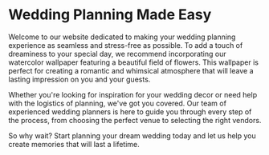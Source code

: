 <!--font:Poppins-->

# Wedding Planning Made Easy

Welcome to our website dedicated to making your wedding planning experience as seamless and stress-free as possible. To add a touch of dreaminess to your special day, we recommend incorporating our watercolor wallpaper featuring a beautiful field of flowers. This wallpaper is perfect for creating a romantic and whimsical atmosphere that will leave a lasting impression on you and your guests.

Whether you're looking for inspiration for your wedding decor or need help with the logistics of planning, we've got you covered. Our team of experienced wedding planners is here to guide you through every step of the process, from choosing the perfect venue to selecting the right vendors.

So why wait? Start planning your dream wedding today and let us help you create memories that will last a lifetime.

<!--

Write me markdown content of website with wallpaper:

"A dreamy watercolor painting of a field of flowers for a wedding or event planning website"

The header of the page should not be copy of the text but rather a real content of the website which is using this wallpaper.


---


# Wedding Planning Made Easy

Welcome to our website dedicated to making your wedding planning experience as seamless and stress-free as possible. To add a touch of dreaminess to your special day, we recommend incorporating our watercolor wallpaper featuring a beautiful field of flowers. This wallpaper is perfect for creating a romantic and whimsical atmosphere that will leave a lasting impression on you and your guests.

Whether you're looking for inspiration for your wedding decor or need help with the logistics of planning, we've got you covered. Our team of experienced wedding planners is here to guide you through every step of the process, from choosing the perfect venue to selecting the right vendors.

So why wait? Start planning your dream wedding today and let us help you create memories that will last a lifetime.


---


Write me a Google font which is best fitting for the website.

Pick from the list:
- Montserrat
- Great Vibes
- Poppins
- IBM Plex Sans
- Futura
- Dancing Script
- Playfair Display
- Open Sans
- Barlow Condensed
- Alegreya
- Exo 2
- Roboto
- Lobster
- Lato
- Inter
- Raleway
- Orbitron


Write just the font name nothing else.


---


Poppins

-->
